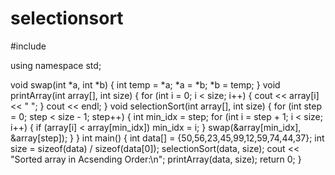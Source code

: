 # selectionsort
#include <iostream>

using namespace std;

void swap(int *a, int *b)
{
  int temp = *a;
  *a = *b;
  *b = temp;
}
void printArray(int array[], int size)
{
  for (int i = 0; i < size; i++)
  {
    cout << array[i] << " ";
  }
  cout << endl;
}
void selectionSort(int array[], int size)
{
  for (int step = 0; step < size - 1; step++)
  {
    int min_idx = step;
    for (int i = step + 1; i < size; i++)
    {
      if (array[i] < array[min_idx])
        min_idx = i;
    }
    swap(&array[min_idx], &array[step]);
  }
}
int main()
{
  int data[] = {50,56,23,45,99,12,59,74,44,37};
  int size = sizeof(data) / sizeof(data[0]);
  selectionSort(data, size);
  cout << "Sorted array in Acsending Order:\n";
  printArray(data, size);
  return 0;
}
